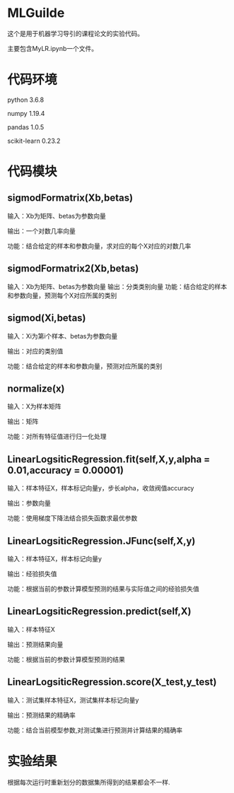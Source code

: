 # MLGuilde
这个是用于机器学习导引的课程论文的实验代码。

主要包含MyLR.ipynb一个文件。

# 代码环境
python 3.6.8

numpy 1.19.4

pandas 1.0.5

scikit-learn 0.23.2

# 代码模块
## sigmodFormatrix(Xb,betas)
输入：Xb为矩阵、betas为参数向量

输出：一个对数几率向量

功能：结合给定的样本和参数向量，求对应的每个X对应的对数几率

## sigmodFormatrix2(Xb,betas)
输入：Xb为矩阵、betas为参数向量
输出：分类类别向量
功能：结合给定的样本和参数向量，预测每个X对应所属的类别

## sigmod(Xi,betas)
输入：Xi为第i个样本、betas为参数向量

输出：对应的类别值

功能：结合给定的样本和参数向量，预测对应所属的类别

## normalize(x)
输入：X为样本矩阵

输出：矩阵

功能：对所有特征值进行归一化处理

## LinearLogsiticRegression.fit(self,X,y,alpha = 0.01,accuracy = 0.00001)
输入：样本特征X，样本标记向量y，步长alpha，收敛阀值accuracy

输出：参数向量

功能：使用梯度下降法结合损失函数求最优参数

## LinearLogsiticRegression.JFunc(self,X,y)
输入：样本特征X，样本标记向量y

输出：经验损失值

功能：根据当前的参数计算模型预测的结果与实际值之间的经验损失值

## LinearLogsiticRegression.predict(self,X)
输入：样本特征X

输出：预测结果向量

功能：根据当前的参数计算模型预测的结果

## LinearLogsiticRegression.score(X_test,y_test)
输入：测试集样本特征X，测试集样本标记向量y

输出：预测结果的精确率

功能：结合当前模型参数,对测试集进行预测并计算结果的精确率

# 实验结果
根据每次运行时重新划分的数据集所得到的结果都会不一样.
